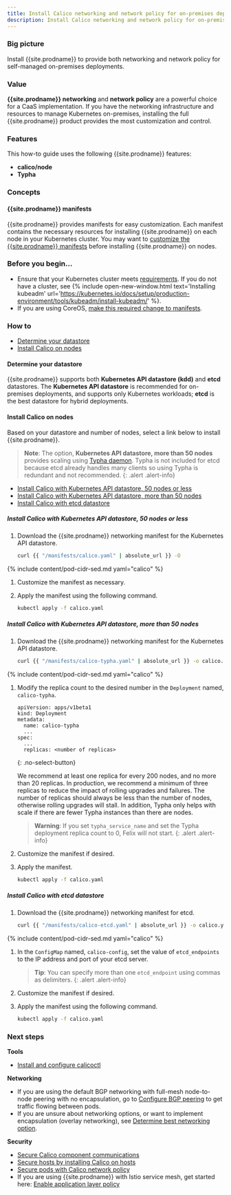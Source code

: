 ```yaml
---
title: Install Calico networking and network policy for on-premises deployments
description: Install Calico networking and network policy for on-premises deployments.
---
```


### Big picture

Install {{site.prodname}} to provide both networking and network policy for self-managed on-premises deployments.

### Value

**{{site.prodname}} networking** and **network policy** are a powerful choice for a CaaS implementation. If you have the networking infrastructure and resources to manage Kubernetes on-premises, installing the full {{site.prodname}} product provides the most customization and control.

### Features

This how-to guide uses the following {{site.prodname}} features:

- **calico/node**
- **Typha**

### Concepts

#### {{site.prodname}} manifests

{{site.prodname}} provides manifests for easy customization. Each manifest contains the necessary resources for installing {{site.prodname}} on each node in your Kubernetes cluster. You may want to [customize the {{site.prodname}} manifests]({{site.baseurl}}/getting-started/kubernetes/installation/config-options) before installing {{site.prodname}} on nodes.

### Before you begin...

- Ensure that your Kubernetes cluster meets [requirements]({{site.baseurl}}/getting-started/kubernetes/requirements).
  If you do not have a cluster, see {% include open-new-window.html text='Installing kubeadm' url='https://kubernetes.io/docs/setup/production-environment/tools/kubeadm/install-kubeadm/' %}.
- If you are using CoreOS, [make this required change to manifests]({{site.baseurl}}/reference/faq#are-the-calico-manifests-compatible-with-coreos).

### How to

- [Determine your datastore](#determine-your-datastore)
- [Install Calico on nodes](#install-calico-on-nodes)

#### Determine your datastore

{{site.prodname}} supports both **Kubernetes API datastore (kdd)** and **etcd** datastores. The **Kubernetes API datastore** is recommended for on-premises deployments, and supports only Kubernetes workloads; **etcd** is the best datastore for hybrid deployments.

#### Install Calico on nodes

Based on your datastore and number of nodes, select a link below to install {{site.prodname}}.

>**Note**: The option, **Kubernetes API datastore, more than 50 nodes** provides scaling using [Typha daemon]({{site.baseurl}}/reference/typha/). Typha is not included for etcd because etcd already handles many clients so using Typha is redundant and not recommended.
{: .alert .alert-info}

- [Install Calico with Kubernetes API datastore, 50 nodes or less](#install-calico-with-kubernetes-api-datastore-50-nodes-or-less)
- [Install Calico with Kubernetes API datastore, more than 50 nodes](#install-calico-with-kubernetes-api-datastore-more-than-50-nodes)
- [Install Calico with etcd datastore](#install-calico-with-etcd-datastore)

##### Install Calico with Kubernetes API datastore, 50 nodes or less

1. Download the {{site.prodname}} networking manifest for the Kubernetes API datastore.

   ```bash
   curl {{ "/manifests/calico.yaml" | absolute_url }} -O
   ```
{% include content/pod-cidr-sed.md yaml="calico" %}
1. Customize the manifest as necessary.
1. Apply the manifest using the following command.

   ```bash
   kubectl apply -f calico.yaml
   ```

##### Install Calico with Kubernetes API datastore, more than 50 nodes

1. Download the {{site.prodname}} networking manifest for the Kubernetes API datastore.

   ```bash
   curl {{ "/manifests/calico-typha.yaml" | absolute_url }} -o calico.yaml
   ```
{% include content/pod-cidr-sed.md yaml="calico" %}
1. Modify the replica count to the desired number in the `Deployment` named, `calico-typha`.

   ```
   apiVersion: apps/v1beta1
   kind: Deployment
   metadata:
     name: calico-typha
     ...
   spec:
     ...
     replicas: <number of replicas>
    ```
    {: .no-select-button}

    We recommend at least one replica for every 200 nodes, and no more than
    20 replicas. In production, we recommend a minimum of three replicas to reduce
    the impact of rolling upgrades and failures. The number of replicas should
    always be less than the number of nodes, otherwise rolling upgrades will stall.
    In addition, Typha only helps with scale if there are fewer Typha instances than
    there are nodes.

    >**Warning**: If you set `typha_service_name` and set the Typha deployment replica
    >count to 0, Felix will not start.
    {: .alert .alert-info}

1. Customize the manifest if desired.
1. Apply the manifest.

   ```bash
   kubectl apply -f calico.yaml
   ```

##### Install Calico with etcd datastore

1. Download the {{site.prodname}} networking manifest for etcd.

   ```bash
   curl {{ "/manifests/calico-etcd.yaml" | absolute_url }} -o calico.yaml
   ```
{% include content/pod-cidr-sed.md yaml="calico" %}
1. In the `ConfigMap` named, `calico-config`, set the value of `etcd_endpoints` to the IP address and port of your etcd server.
    > **Tip**: You can specify more than one `etcd_endpoint` using commas as delimiters.
   {: .alert .alert-info}
1. Customize the manifest if desired.
1. Apply the manifest using the following command.

   ```bash
   kubectl apply -f calico.yaml
   ```

### Next steps

**Tools**

- [Install and configure calicoctl]({{site.baseurl}}/getting-started/calicoctl/install)

**Networking**

- If you are using the default BGP networking with full-mesh node-to-node peering with no encapsulation, go to [Configure BGP peering]({{site.baseurl}}/networking/bgp) to get traffic flowing between pods.
- If you are unsure about networking options, or want to implement encapsulation (overlay networking), see [Determine best networking option]({{site.baseurl}}/networking/determine-best-networking).

**Security**

- [Secure Calico component communications]({{site.baseurl}}/security/comms/crypto-auth)
- [Secure hosts by installing Calico on hosts]({{site.baseurl}}/getting-started/bare-metal/about)
- [Secure pods with Calico network policy]({{site.baseurl}}/security/calico-network-policy)
- If you are using {{site.prodname}} with Istio service mesh, get started here: [Enable application layer policy]({{site.baseurl}}/security/app-layer-policy)
